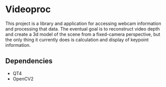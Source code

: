 Videoproc
=========
This project is a library and application for accessing webcam information and
processing that data. The eventual goal is to reconstruct video depth and create
a 3d model of the scene from a fixed-camera perspective, but the only thing it
currently does is calculation and display of keypoint information.

Dependencies
------------
+ QT4
+ OpenCV2
